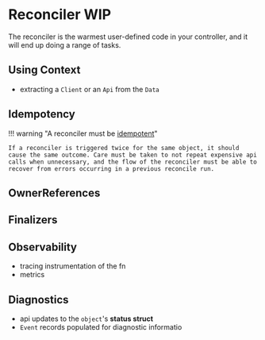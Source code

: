 # Reconciler WIP


The reconciler is the warmest user-defined code in your controller, and it will end up doing a range of tasks.

## Using Context

- extracting a `Client` or an `Api` from the `Data`


## Idempotency

!!! warning "A reconciler must be [idempotent](https://en.wikipedia.org/wiki/Idempotence)"

    If a reconciler is triggered twice for the same object, it should cause the same outcome. Care must be taken to not repeat expensive api calls when unnecessary, and the flow of the reconciler must be able to recover from errors occurring in a previous reconcile run.

## OwnerReferences

## Finalizers

## Observability

- tracing instrumentation of the fn
- metrics

## Diagnostics

- api updates to the `object`'s **status struct**
- `Event` records populated for diagnostic informatio
